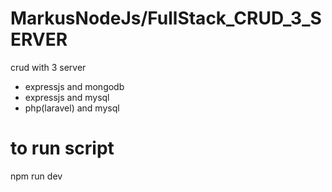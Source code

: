 # MarkusNodeJs/FullStack_CRUD_3_SERVER
 crud with 3 server
- expressjs and mongodb
- expressjs and mysql
- php(laravel) and mysql 

# to run script
npm run dev 
